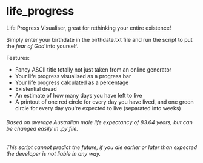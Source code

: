 # life_progress
Life Progress Visualiser, great for rethinking your entire existence!

Simply enter your birthdate in the birthdate.txt file and run the script to put the *fear of God* into yourself.

Features: 
- Fancy ASCII title totally not just taken from an online generator
- Your life progress visualised as a progress bar
- Your life progress calculated as a percentage
- Existential dread
- An estimate of how many days you have left to live
- A printout of one red circle for every day you have lived, and one green circle for every day you're expected to live (separated into weeks)

###### Based on average Australian male life expectancy of 83.64 years, but can be changed easily in .py file.

###### *This script cannot predict the future, if you die earlier or later than expected the developer is not liable in any way.*
